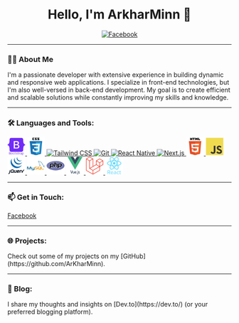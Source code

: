 <h1 align="center">Hello, I'm ArkharMinn 👋</h1>

<p align="center">
    <a href="https://fb.com/akmin.9060" target="_blank">
        <img src="https://raw.githubusercontent.com/rahuldkjain/github-profile-readme-generator/master/src/images/icons/Social/facebook.svg" alt="Facebook" height="30" width="40" />
    </a>
</p>

---

<h3 align="left">👨‍💻 About Me</h3>
<p align="left">
    I'm a passionate developer with extensive experience in building dynamic and responsive web applications. I specialize in front-end technologies, but I'm also well-versed in back-end development. My goal is to create efficient and scalable solutions while constantly improving my skills and knowledge.
</p>

---

<h3 align="left">🛠️ Languages and Tools:</h3>
<p align="left">
    <a href="https://getbootstrap.com" target="_blank">
        <img src="https://raw.githubusercontent.com/devicons/devicon/master/icons/bootstrap/bootstrap-plain-wordmark.svg" alt="Bootstrap" width="40" height="40" />
    </a>
    <a href="https://www.w3schools.com/css/" target="_blank">
        <img src="https://raw.githubusercontent.com/devicons/devicon/master/icons/css3/css3-original-wordmark.svg" alt="CSS3" width="40" height="40" />
    </a>
    <a href="https://tailwindcss.com/" target="_blank">
        <img src="https://www.vectorlogo.zone/logos/tailwindcss/tailwindcss-icon.svg" alt="Tailwind CSS" width="40" height="40" />
    </a>
    <a href="https://git-scm.com/" target="_blank">
        <img src="https://img.icons8.com/ios-filled/50/000000/git.png" alt="Git" width="40" height="40" />
    </a>
    <a href="https://reactnative.dev/" target="_blank">
        <img src="https://reactnative.dev/img/header_logo.svg" alt="React Native" width="40" height="40" />
    </a>
    <a href="https://nextjs.org/" target="_blank">
        <img src="https://nextjs.org/static/favicon/favicon-32x32.png" alt="Next.js" width="40" height="40" />
    </a>
    <a href="https://www.w3.org/html/" target="_blank">
        <img src="https://raw.githubusercontent.com/devicons/devicon/master/icons/html5/html5-original-wordmark.svg" alt="HTML5" width="40" height="40" />
    </a>
    <a href="https://developer.mozilla.org/en-US/docs/Web/JavaScript" target="_blank">
        <img src="https://raw.githubusercontent.com/devicons/devicon/master/icons/javascript/javascript-original.svg" alt="JavaScript" width="40" height="40" />
    </a>
    <a href="https://jquery.com/" target="_blank">
        <img src="https://raw.githubusercontent.com/devicons/devicon/master/icons/jquery/jquery-original-wordmark.svg" alt="jQuery" width="40" height="40" />
    </a>
    <a href="https://www.mysql.com/" target="_blank">
        <img src="https://raw.githubusercontent.com/devicons/devicon/master/icons/mysql/mysql-original-wordmark.svg" alt="MySQL" width="40" height="40" />
    </a>
    <a href="https://www.php.net" target="_blank">
        <img src="https://raw.githubusercontent.com/devicons/devicon/master/icons/php/php-original.svg" alt="PHP" width="40" height="40" />
    </a>
    <a href="https://vuejs.org/" target="_blank">
        <img src="https://raw.githubusercontent.com/devicons/devicon/master/icons/vuejs/vuejs-original-wordmark.svg" alt="Vue.js" width="40" height="40" />
    </a>
    <a href="https://laravel.com/" target="_blank">
        <img src="https://raw.githubusercontent.com/devicons/devicon/master/icons/laravel/laravel-original.svg" alt="Laravel" width="40" height="40" />
    </a>
    <a href="https://reactjs.org/" target="_blank">
        <img src="https://raw.githubusercontent.com/devicons/devicon/master/icons/react/react-original-wordmark.svg" alt="React" width="40" height="40" />
    </a>
</p>

---

<h3 align="left">📫 Get in Touch:</h3>
<p align="left">
    <a href="https://fb.com/akmin.9060" target="_blank">Facebook</a>
</p>

---

<h3 align="left">🌐 Projects:</h3>
<p align="left">
    Check out some of my projects on my [GitHub](https://github.com/ArKharMinn).
</p>

---

<h3 align="left">📖 Blog:</h3>
<p align="left">
    I share my thoughts and insights on [Dev.to](https://dev.to/) (or your preferred blogging platform).
</p>

